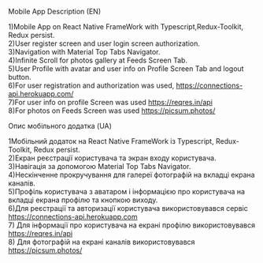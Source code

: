 Mobile App Description (EN)

1)Mobile App on React Native FrameWork with Typescript,Redux-Toolkit, Redux persist. <br/>
2)User register screen and user login screen authorization.<br/>
3)Navigation with Material Top Tabs Navigator.<br/>
4)Infinite Scroll for photos gallery at Feeds Screen Tab.<br/>
5)User Profile with avatar and user info on Profile Screen Tab and logout button.<br/>
6)For user registration and authorization was used, https://connections-api.herokuapp.com/<br/>
7)For user info on profile Screen was used https://reqres.in/api<br/>
8)For photos on Feeds Screen was used https://picsum.photos/<br/>



Опис мобільного додатка (UA)<br/>

1Мобільний додаток на React Native FrameWork із Typescript, Redux-Toolkit, Redux persist.<br/>
2)Екран реєстрації користувача та экран входу користувача.<br/>
3)Навігація за допомогою Material Top Tabs Navigator.<br/>
4)Нескінченне прокручування для галереї фотографій на вкладці екрана каналів.<br/>
5)Профіль користувача з аватаром і інформацією про користувача на вкладці екрана профілю та кнопкою виходу.<br/>
6)Для реєстрації та авторизації користувача використовувався сервіс https://connections-api.herokuapp.com<br/>
7) Для інформації про користувача на екрані профілю використовувався https://reqres.in/api<br/>
8) Для фотографій на екрані каналів використовувався https://picsum.photos/<br/>
